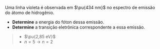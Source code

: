 Uma linha violeta é observada em $\pu{434 nm}$ no espectro de emissão do átomo de hidrogênio.

- **Determine** a energia do fóton dessa emissão.
- **Determine** a transição eletrônica correspondente a essa emissão.

> - $\pu{2,85 eV}$
> - $n=5 \rightarrow n=2$